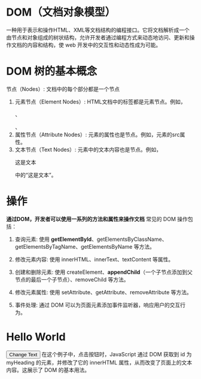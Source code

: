 # DOM（文档对象模型）
一种用于表示和操作HTML、XML等文档结构的编程接口。它将文档解析成一个由节点和对象组成的树状结构，允许开发者通过编程方式来动态地访问、更新和操作文档的内容和结构，使 web 开发中的交互性和动态性成为可能。


# DOM 树的基本概念
节点（Nodes）: 文档中的每个部分都是一个节点  
1. 元素节点（Element Nodes）: HTML文档中的标签都是元素节点。例如，<p>、<div>、<span>   
2. 属性节点（Attribute Nodes）: 元素的属性也是节点。例如，<img src>元素的src属性。
3. 文本节点（Text Nodes）: 元素中的文本内容也是节点。例如，<p>这是文本</p>中的“这是文本”。

# 操作
**通过DOM，开发者可以使用一系列的方法和属性来操作文档**
常见的 DOM 操作包括： 
1. 查询元素: 使用 **getElementById**、getElementsByClassName、getElementsByTagName、getElementsByName 等方法。

2. 修改元素内容: 使用 innerHTML、innerText、textContent 等属性。

3. 创建和删除元素: 使用 createElement、**appendChild**（一个子节点添加到父节点的最后一个子节点）、removeChild 等方法。

4. 修改元素属性: 使用 setAttribute、getAttribute、removeAttribute 等方法。

5. 事件处理: 通过 DOM 可以为页面元素添加事件监听器，响应用户的交互行为。


<!DOCTYPE html>
<html>
<head>
  <title>DOM Example</title>
</head>
<body>

  <h1 id="myHeading">Hello World</h1>
  <button onclick="changeText()">Change Text</button>

  <script>
    function changeText() {
      var heading = document.getElementById("myHeading");
      heading.innerHTML = "New Text!";
    }
  </script>

</body>
</html>
在这个例子中，点击按钮时，JavaScript 通过 DOM 获取到 id 为 myHeading 的元素，并修改了它的 innerHTML 属性，从而改变了页面上的文本内容。这展示了 DOM 的基本用法。